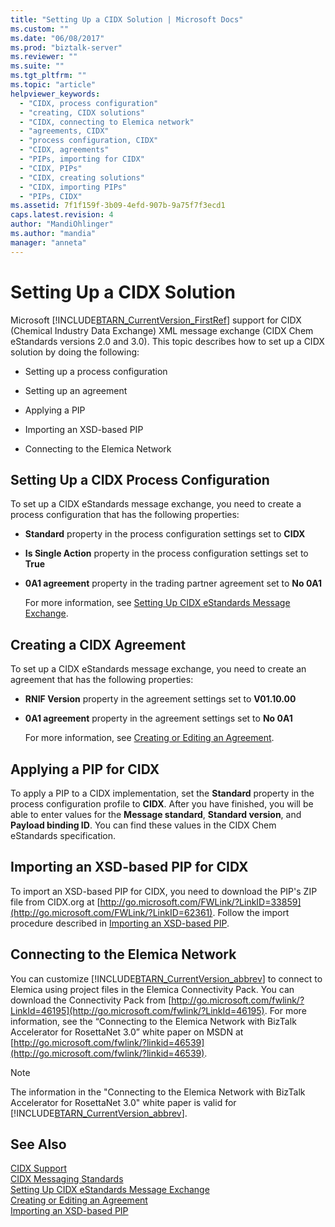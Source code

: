 ```yaml
---
title: "Setting Up a CIDX Solution | Microsoft Docs"
ms.custom: ""
ms.date: "06/08/2017"
ms.prod: "biztalk-server"
ms.reviewer: ""
ms.suite: ""
ms.tgt_pltfrm: ""
ms.topic: "article"
helpviewer_keywords: 
  - "CIDX, process configuration"
  - "creating, CIDX solutions"
  - "CIDX, connecting to Elemica network"
  - "agreements, CIDX"
  - "process configuration, CIDX"
  - "CIDX, agreements"
  - "PIPs, importing for CIDX"
  - "CIDX, PIPs"
  - "CIDX, creating solutions"
  - "CIDX, importing PIPs"
  - "PIPs, CIDX"
ms.assetid: 7f1f159f-3b09-4efd-907b-9a75f7f3ecd1
caps.latest.revision: 4
author: "MandiOhlinger"
ms.author: "mandia"
manager: "anneta"
---
```

# Setting Up a CIDX Solution
Microsoft [!INCLUDE[BTARN_CurrentVersion_FirstRef](../../includes/btarn-currentversion-firstref-md.md)] support for CIDX (Chemical Industry Data Exchange) XML message exchange (CIDX Chem eStandards versions 2.0 and 3.0). This topic describes how to set up a CIDX solution by doing the following:  
  
-   Setting up a process configuration  
  
-   Setting up an agreement  
  
-   Applying a PIP  
  
-   Importing an XSD-based PIP  
  
-   Connecting to the Elemica Network  
  
## Setting Up a CIDX Process Configuration  
 To set up a CIDX eStandards message exchange, you need to create a process configuration that has the following properties:  
  
- **Standard** property in the process configuration settings set to **CIDX**  
  
- **Is Single Action** property in the process configuration settings set to **True**  
  
- **0A1 agreement** property in the trading partner agreement set to **No 0A1**  
  
  For more information, see [Setting Up CIDX eStandards Message Exchange](../../adapters-and-accelerators/accelerator-rosettanet/setting-up-cidx-estandards-message-exchange.md).  
  
## Creating a CIDX Agreement  
 To set up a CIDX eStandards message exchange, you need to create an agreement that has the following properties:  
  
- **RNIF Version** property in the agreement settings set to **V01.10.00**  
  
- **0A1 agreement** property in the agreement settings set to **No 0A1**  
  
  For more information, see [Creating or Editing an Agreement](../../adapters-and-accelerators/accelerator-rosettanet/creating-or-editing-an-agreement.md).  
  
## Applying a PIP for CIDX  
 To apply a PIP to a CIDX implementation, set the **Standard** property in the process configuration profile to **CIDX**. After you have finished, you will be able to enter values for the **Message standard**, **Standard version**, and **Payload binding ID**. You can find these values in the CIDX Chem eStandards specification.  
  
## Importing an XSD-based PIP for CIDX  
 To import an XSD-based PIP for CIDX, you need to download the PIP's ZIP file from CIDX.org at [http://go.microsoft.com/FWLink/?LinkID=33859](http://go.microsoft.com/FWLink/?LinkID=62361). Follow the import procedure described in [Importing an XSD-based PIP](../../adapters-and-accelerators/accelerator-rosettanet/importing-an-xsd-based-pip.md).  
  
## Connecting to the Elemica Network  
 You can customize [!INCLUDE[BTARN_CurrentVersion_abbrev](../../includes/btarn-currentversion-abbrev-md.md)] to connect to Elemica using project files in the Elemica Connectivity Pack. You can download the Connectivity Pack from [http://go.microsoft.com/fwlink/?LinkId=46195](http://go.microsoft.com/fwlink/?LinkId=46195). For more information, see the “Connecting to the Elemica Network with BizTalk Accelerator for RosettaNet 3.0” white paper on MSDN at [http://go.microsoft.com/fwlink/?linkid=46539](http://go.microsoft.com/fwlink/?linkid=46539).  
  
> [!NOTE]
>  The information in the "Connecting to the Elemica Network with BizTalk Accelerator for RosettaNet 3.0" white paper is valid for [!INCLUDE[BTARN_CurrentVersion_abbrev](../../includes/btarn-currentversion-abbrev-md.md)].  
  
## See Also  
 [CIDX Support](../../adapters-and-accelerators/accelerator-rosettanet/cidx-support.md)   
 [CIDX Messaging Standards](../../adapters-and-accelerators/accelerator-rosettanet/cidx-messaging-standards.md)   
 [Setting Up CIDX eStandards Message Exchange](../../adapters-and-accelerators/accelerator-rosettanet/setting-up-cidx-estandards-message-exchange.md)   
 [Creating or Editing an Agreement](../../adapters-and-accelerators/accelerator-rosettanet/creating-or-editing-an-agreement.md)   
 [Importing an XSD-based PIP](../../adapters-and-accelerators/accelerator-rosettanet/importing-an-xsd-based-pip.md)